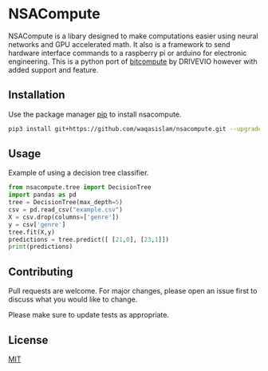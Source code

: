 # NSACompute

NSACompute is a libary designed to make computations easier using neural networks and GPU accelerated math. It also is a framework to send hardware interface commands to a raspberry pi or arduino for
electronic engineering. This is a python port of [bitcompute](https://github.com/drivevio/bitcompute) by DRIVEVIO however with added support and feature.
## Installation

Use the package manager [pip](https://pip.pypa.io/en/stable/) to install nsacompute.

```bash
pip3 install git+https://github.com/waqasislam/nsacompute.git --upgrade
```

## Usage
Example of using a decision tree classifier.
```python
from nsacompute.tree import DecisionTree
import pandas as pd
tree = DecisionTree(max_depth=5)
csv = pd.read_csv("example.csv")
X = csv.drop(columns=['genre'])
y = csv['genre']
tree.fit(X,y)
predictions = tree.predict([ [21,0], [23,1]])
print(predictions)

```

## Contributing
Pull requests are welcome. For major changes, please open an issue first to discuss what you would like to change.

Please make sure to update tests as appropriate.

## License
[MIT](https://choosealicense.com/licenses/mit/)
